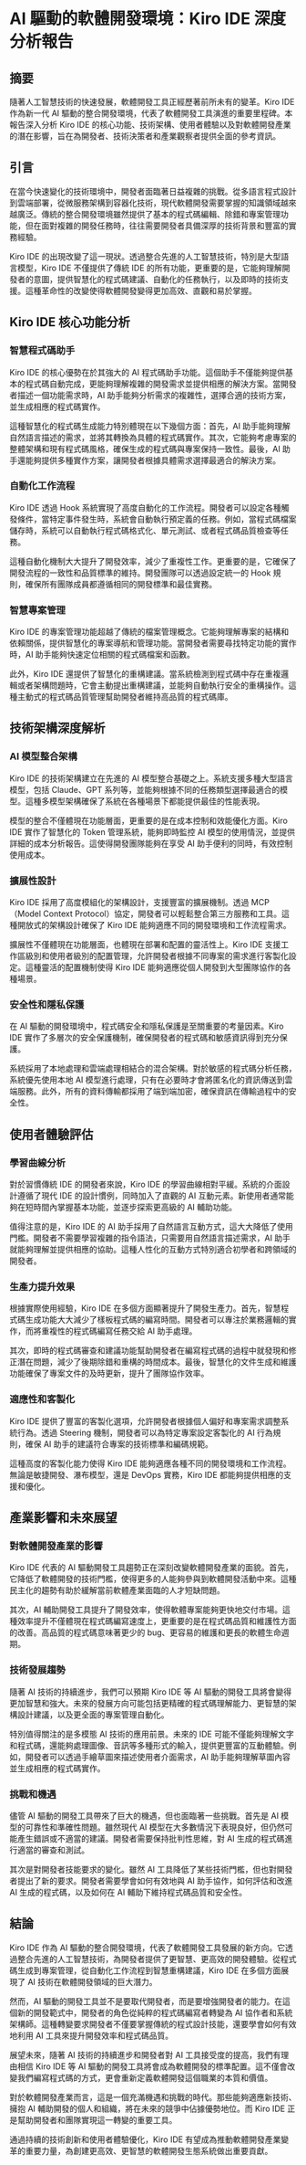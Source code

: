 # AI 驅動的軟體開發環境：Kiro IDE 深度分析報告

## 摘要

隨著人工智慧技術的快速發展，軟體開發工具正經歷著前所未有的變革。Kiro IDE 作為新一代 AI 驅動的整合開發環境，代表了軟體開發工具演進的重要里程碑。本報告深入分析 Kiro IDE 的核心功能、技術架構、使用者體驗以及對軟體開發產業的潛在影響，旨在為開發者、技術決策者和產業觀察者提供全面的參考資訊。

## 引言

在當今快速變化的技術環境中，開發者面臨著日益複雜的挑戰。從多語言程式設計到雲端部署，從微服務架構到容器化技術，現代軟體開發需要掌握的知識領域越來越廣泛。傳統的整合開發環境雖然提供了基本的程式碼編輯、除錯和專案管理功能，但在面對複雜的開發任務時，往往需要開發者具備深厚的技術背景和豐富的實務經驗。

Kiro IDE 的出現改變了這一現狀。透過整合先進的人工智慧技術，特別是大型語言模型，Kiro IDE 不僅提供了傳統 IDE 的所有功能，更重要的是，它能夠理解開發者的意圖，提供智慧化的程式碼建議、自動化的任務執行，以及即時的技術支援。這種革命性的改變使得軟體開發變得更加高效、直觀和易於掌握。

## Kiro IDE 核心功能分析

### 智慧程式碼助手

Kiro IDE 的核心優勢在於其強大的 AI 程式碼助手功能。這個助手不僅能夠提供基本的程式碼自動完成，更能夠理解複雜的開發需求並提供相應的解決方案。當開發者描述一個功能需求時，AI 助手能夠分析需求的複雜性，選擇合適的技術方案，並生成相應的程式碼實作。

這種智慧化的程式碼生成能力特別體現在以下幾個方面：首先，AI 助手能夠理解自然語言描述的需求，並將其轉換為具體的程式碼實作。其次，它能夠考慮專案的整體架構和現有程式碼風格，確保生成的程式碼與專案保持一致性。最後，AI 助手還能夠提供多種實作方案，讓開發者根據具體需求選擇最適合的解決方案。

### 自動化工作流程

Kiro IDE 透過 Hook 系統實現了高度自動化的工作流程。開發者可以設定各種觸發條件，當特定事件發生時，系統會自動執行預定義的任務。例如，當程式碼檔案儲存時，系統可以自動執行程式碼格式化、單元測試、或者程式碼品質檢查等任務。

這種自動化機制大大提升了開發效率，減少了重複性工作。更重要的是，它確保了開發流程的一致性和品質標準的維持。開發團隊可以透過設定統一的 Hook 規則，確保所有團隊成員都遵循相同的開發標準和最佳實務。

### 智慧專案管理

Kiro IDE 的專案管理功能超越了傳統的檔案管理概念。它能夠理解專案的結構和依賴關係，提供智慧化的專案導航和管理功能。當開發者需要尋找特定功能的實作時，AI 助手能夠快速定位相關的程式碼檔案和函數。

此外，Kiro IDE 還提供了智慧化的重構建議。當系統檢測到程式碼中存在重複邏輯或者架構問題時，它會主動提出重構建議，並能夠自動執行安全的重構操作。這種主動式的程式碼品質管理幫助開發者維持高品質的程式碼庫。

## 技術架構深度解析

### AI 模型整合架構

Kiro IDE 的技術架構建立在先進的 AI 模型整合基礎之上。系統支援多種大型語言模型，包括 Claude、GPT 系列等，並能夠根據不同的任務類型選擇最適合的模型。這種多模型架構確保了系統在各種場景下都能提供最佳的性能表現。

模型的整合不僅體現在功能層面，更重要的是在成本控制和效能優化方面。Kiro IDE 實作了智慧化的 Token 管理系統，能夠即時監控 AI 模型的使用情況，並提供詳細的成本分析報告。這使得開發團隊能夠在享受 AI 助手便利的同時，有效控制使用成本。

### 擴展性設計

Kiro IDE 採用了高度模組化的架構設計，支援豐富的擴展機制。透過 MCP（Model Context Protocol）協定，開發者可以輕鬆整合第三方服務和工具。這種開放式的架構設計確保了 Kiro IDE 能夠適應不同的開發環境和工作流程需求。

擴展性不僅體現在功能層面，也體現在部署和配置的靈活性上。Kiro IDE 支援工作區級別和使用者級別的配置管理，允許開發者根據不同專案的需求進行客製化設定。這種靈活的配置機制使得 Kiro IDE 能夠適應從個人開發到大型團隊協作的各種場景。

### 安全性和隱私保護

在 AI 驅動的開發環境中，程式碼安全和隱私保護是至關重要的考量因素。Kiro IDE 實作了多層次的安全保護機制，確保開發者的程式碼和敏感資訊得到充分保護。

系統採用了本地處理和雲端處理相結合的混合架構。對於敏感的程式碼分析任務，系統優先使用本地 AI 模型進行處理，只有在必要時才會將匿名化的資訊傳送到雲端服務。此外，所有的資料傳輸都採用了端到端加密，確保資訊在傳輸過程中的安全性。

## 使用者體驗評估

### 學習曲線分析

對於習慣傳統 IDE 的開發者來說，Kiro IDE 的學習曲線相對平緩。系統的介面設計遵循了現代 IDE 的設計慣例，同時加入了直觀的 AI 互動元素。新使用者通常能夠在短時間內掌握基本功能，並逐步探索更高級的 AI 輔助功能。

值得注意的是，Kiro IDE 的 AI 助手採用了自然語言互動方式，這大大降低了使用門檻。開發者不需要學習複雜的指令語法，只需要用自然語言描述需求，AI 助手就能夠理解並提供相應的協助。這種人性化的互動方式特別適合初學者和跨領域的開發者。

### 生產力提升效果

根據實際使用經驗，Kiro IDE 在多個方面顯著提升了開發生產力。首先，智慧程式碼生成功能大大減少了樣板程式碼的編寫時間。開發者可以專注於業務邏輯的實作，而將重複性的程式碼編寫任務交給 AI 助手處理。

其次，即時的程式碼審查和建議功能幫助開發者在編寫程式碼的過程中就發現和修正潛在問題，減少了後期除錯和重構的時間成本。最後，智慧化的文件生成和維護功能確保了專案文件的及時更新，提升了團隊協作效率。

### 適應性和客製化

Kiro IDE 提供了豐富的客製化選項，允許開發者根據個人偏好和專案需求調整系統行為。透過 Steering 機制，開發者可以為特定專案設定客製化的 AI 行為規則，確保 AI 助手的建議符合專案的技術標準和編碼規範。

這種高度的客製化能力使得 Kiro IDE 能夠適應各種不同的開發環境和工作流程。無論是敏捷開發、瀑布模型，還是 DevOps 實務，Kiro IDE 都能夠提供相應的支援和優化。

## 產業影響和未來展望

### 對軟體開發產業的影響

Kiro IDE 代表的 AI 驅動開發工具趨勢正在深刻改變軟體開發產業的面貌。首先，它降低了軟體開發的技術門檻，使得更多的人能夠參與到軟體開發活動中來。這種民主化的趨勢有助於緩解當前軟體產業面臨的人才短缺問題。

其次，AI 輔助開發工具提升了開發效率，使得軟體專案能夠更快地交付市場。這種效率提升不僅體現在程式碼編寫速度上，更重要的是在程式碼品質和維護性方面的改善。高品質的程式碼意味著更少的 bug、更容易的維護和更長的軟體生命週期。

### 技術發展趨勢

隨著 AI 技術的持續進步，我們可以預期 Kiro IDE 等 AI 驅動的開發工具將會變得更加智慧和強大。未來的發展方向可能包括更精確的程式碼理解能力、更智慧的架構設計建議，以及更全面的專案管理自動化。

特別值得關注的是多模態 AI 技術的應用前景。未來的 IDE 可能不僅能夠理解文字和程式碼，還能夠處理圖像、音訊等多種形式的輸入，提供更豐富的互動體驗。例如，開發者可以透過手繪草圖來描述使用者介面需求，AI 助手能夠理解草圖內容並生成相應的程式碼實作。

### 挑戰和機遇

儘管 AI 驅動的開發工具帶來了巨大的機遇，但也面臨著一些挑戰。首先是 AI 模型的可靠性和準確性問題。雖然現代 AI 模型在大多數情況下表現良好，但仍然可能產生錯誤或不適當的建議。開發者需要保持批判性思維，對 AI 生成的程式碼進行適當的審查和測試。

其次是對開發者技能要求的變化。雖然 AI 工具降低了某些技術門檻，但也對開發者提出了新的要求。開發者需要學會如何有效地與 AI 助手協作，如何評估和改進 AI 生成的程式碼，以及如何在 AI 輔助下維持程式碼品質和安全性。

## 結論

Kiro IDE 作為 AI 驅動的整合開發環境，代表了軟體開發工具發展的新方向。它透過整合先進的人工智慧技術，為開發者提供了更智慧、更高效的開發體驗。從程式碼生成到專案管理，從自動化工作流程到智慧重構建議，Kiro IDE 在多個方面展現了 AI 技術在軟體開發領域的巨大潛力。

然而，AI 驅動的開發工具並不是要取代開發者，而是要增強開發者的能力。在這個新的開發範式中，開發者的角色從純粹的程式碼編寫者轉變為 AI 協作者和系統架構師。這種轉變要求開發者不僅要掌握傳統的程式設計技能，還要學會如何有效地利用 AI 工具來提升開發效率和程式碼品質。

展望未來，隨著 AI 技術的持續進步和開發者對 AI 工具接受度的提高，我們有理由相信 Kiro IDE 等 AI 驅動的開發工具將會成為軟體開發的標準配置。這不僅會改變我們編寫程式碼的方式，更會重新定義軟體開發這個職業的本質和價值。

對於軟體開發產業而言，這是一個充滿機遇和挑戰的時代。那些能夠適應新技術、擁抱 AI 輔助開發的個人和組織，將在未來的競爭中佔據優勢地位。而 Kiro IDE 正是幫助開發者和團隊實現這一轉變的重要工具。

通過持續的技術創新和使用者體驗優化，Kiro IDE 有望成為推動軟體開發產業變革的重要力量，為創建更高效、更智慧的軟體開發生態系統做出重要貢獻。
